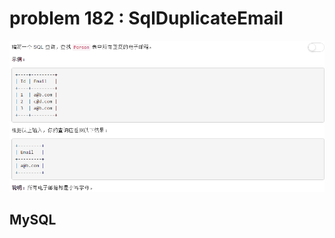 
# problem 182 : SqlDuplicateEmail

<img src="https://github.com/Peefy/PeefyLeetCode/blob/master/doc/182.SqlDuplicateEmail/problem.png"/>

## MySQL

```mysql



```
